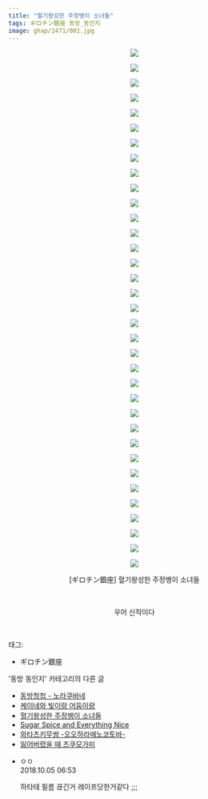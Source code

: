 ```yaml
---
title: "혈기왕성한 주정뱅이 소녀들"
tags: ギロチン銀座 동방_동인지
image: ghap/2471/001.jpg
---
```

<div class="article">
<p style="text-align: center; clear: none; float: none;"><img src="{{ site.nasurl }}/ghap/2471/001.jpg"/></p>
<p style="text-align: center; clear: none; float: none;"><img src="{{ site.nasurl }}/ghap/2471/002.jpg"/></p>
<p style="text-align: center; clear: none; float: none;"><img src="{{ site.nasurl }}/ghap/2471/003.jpg"/></p>
<p style="text-align: center; clear: none; float: none;"><img src="{{ site.nasurl }}/ghap/2471/004.jpg"/></p>
<p style="text-align: center; clear: none; float: none;"><img src="{{ site.nasurl }}/ghap/2471/005.jpg"/></p>
<p style="text-align: center; clear: none; float: none;"><img src="{{ site.nasurl }}/ghap/2471/006.jpg"/></p>
<p style="text-align: center; clear: none; float: none;"><img src="{{ site.nasurl }}/ghap/2471/007.jpg"/></p>
<p style="text-align: center; clear: none; float: none;"><img src="{{ site.nasurl }}/ghap/2471/008.jpg"/></p>
<p style="text-align: center; clear: none; float: none;"><img src="{{ site.nasurl }}/ghap/2471/009.jpg"/></p>
<p style="text-align: center; clear: none; float: none;"><img src="{{ site.nasurl }}/ghap/2471/010.jpg"/></p>
<p style="text-align: center; clear: none; float: none;"><img src="{{ site.nasurl }}/ghap/2471/011.jpg"/></p>
<p style="text-align: center; clear: none; float: none;"><img src="{{ site.nasurl }}/ghap/2471/012.jpg"/></p>
<p style="text-align: center; clear: none; float: none;"><img src="{{ site.nasurl }}/ghap/2471/013.jpg"/></p>
<p style="text-align: center; clear: none; float: none;"><img src="{{ site.nasurl }}/ghap/2471/014.jpg"/></p>
<p style="text-align: center; clear: none; float: none;"><img src="{{ site.nasurl }}/ghap/2471/015.jpg"/></p>
<p style="text-align: center; clear: none; float: none;"><img src="{{ site.nasurl }}/ghap/2471/016.jpg"/></p>
<p style="text-align: center; clear: none; float: none;"><img src="{{ site.nasurl }}/ghap/2471/017.jpg"/></p>
<p style="text-align: center; clear: none; float: none;"><img src="{{ site.nasurl }}/ghap/2471/018.jpg"/></p>
<p style="text-align: center; clear: none; float: none;"><img src="{{ site.nasurl }}/ghap/2471/019.jpg"/></p>
<p style="text-align: center; clear: none; float: none;"><img src="{{ site.nasurl }}/ghap/2471/020.jpg"/></p>
<p style="text-align: center; clear: none; float: none;"><img src="{{ site.nasurl }}/ghap/2471/021.jpg"/></p>
<p style="text-align: center; clear: none; float: none;"><img src="{{ site.nasurl }}/ghap/2471/022.jpg"/></p>
<p style="text-align: center; clear: none; float: none;"><img src="{{ site.nasurl }}/ghap/2471/023.jpg"/></p>
<p style="text-align: center; clear: none; float: none;"><img src="{{ site.nasurl }}/ghap/2471/024.jpg"/></p>
<p style="text-align: center; clear: none; float: none;"><img src="{{ site.nasurl }}/ghap/2471/025.jpg"/></p>
<p style="text-align: center; clear: none; float: none;"><img src="{{ site.nasurl }}/ghap/2471/026.jpg"/></p>
<p style="text-align: center; clear: none; float: none;"><img src="{{ site.nasurl }}/ghap/2471/027.jpg"/></p>
<p style="text-align: center; clear: none; float: none;"><img src="{{ site.nasurl }}/ghap/2471/028.jpg"/></p>
<p style="text-align: center; clear: none; float: none;"><img src="{{ site.nasurl }}/ghap/2471/029.jpg"/></p>
<p style="text-align: center; clear: none; float: none;"><img src="{{ site.nasurl }}/ghap/2471/030.jpg"/></p>
<p style="text-align: center; clear: none; float: none;"><img src="{{ site.nasurl }}/ghap/2471/031.jpg"/></p>
<p style="text-align: center; clear: none; float: none;"><img src="{{ site.nasurl }}/ghap/2471/032.jpg"/></p>
<p style="text-align: center; clear: none; float: none;"><img src="{{ site.nasurl }}/ghap/2471/033.jpg"/></p>
<p style="text-align: center; clear: none; float: none;"><img src="{{ site.nasurl }}/ghap/2471/034.jpg"/></p>
<p style="text-align: center; clear: none; float: none;"><img src="{{ site.nasurl }}/ghap/2471/035.jpg"/></p>
<p style="text-align: center; clear: none; float: none;">[ギロチン銀座] 혈기왕성한 주정뱅이 소녀들</p>
<p style="text-align: center; clear: none; float: none;"><br/></p>
<p style="text-align: center; clear: none; float: none;">우어 신작이다</p>
<p><br/></p>
</div><div class="tagTrail">
<p>태그: </p>
<ul>
<li>ギロチン銀座</li>
</ul>
</div><div class="another">
<p>'동방 동인지' 카테고리의 다른 글</p>
<ul>
<li><a href="/2016-10-06-ghap_2475">동방청첩 - 노라쿠바네</a></li>
<li><a href="/2016-10-06-ghap_2474">케이네와 빛이랑 어둠이랑</a></li>
<li><a href="/2016-10-06-ghap_2471">혈기왕성한 주정뱅이 소녀들</a></li>
<li><a href="/2016-10-06-ghap_2470">Sugar Spice and Everything Nice</a></li>
<li><a href="/2016-10-06-ghap_2469">와타츠키무쌍 -오오하라에노코토바-</a></li>
<li><a href="/2016-10-06-ghap_2468">잃어버렸을 때 츠쿠모가미</a></li>
</ul>
</div><div class="cb_module cb_fluid">
<div class="cb_wrt cb_profile">
<div class="comment">
<ul>
<li class="cb_thumb_off" id="comment15345288">
<div class="cb_comment_area">
<div class="cb_info_area">
<div class="cb_section">
<span class="cb_nick_name">ㅇㅇ</span>
</div>
<div class="cb_section">
<span class="cb_date">2018.10.05 06:53 </span>
</div>
</div>
<div class="cb_dsc_comment">
<p class="cb_dsc">
											하타테 필름 끊긴거 레이프당한거같다 ;;;
										</p>
</div>
</div></li>
</ul>
</div>
</div><!-- commentList close -->
</div>